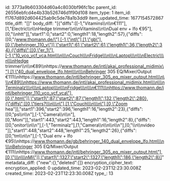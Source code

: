 id: 3773a9b603304d60a4c8030bf96fc1bc
parent_id: 26556ebfcd4e4b33b526746d1f90d108
item_type: 1
item_id: f1767d892d604425ab9c5de78a1b3dd9
item_updated_time: 1677154572867
title_diff: "[]"
body_diff: "[{\"diffs\":[[-1,\"Vitamins\\\n\\\n€111\"],[1,\"Electric\\\n\\\nHedge trimmer\\\n\\\nVitamins\\\n\\\nDual env + lfo €95\"],[0,\"\\\nhtt\"]],\"start1\":0,\"start2\":0,\"length1\":18,\"length2\":57},{\"diffs\":[[0,\"/www.thomann.de/\"],[-1,\"intl\"],[1,\"gb\"],[0,\"/behringer_110_v\"]],\"start1\":61,\"start2\":61,\"length1\":36,\"length2\":34},{\"diffs\":[[0,\"er_1\"],[-1,\"10_vco_vcf_vca.htm\\\n\\\nCouch\\\nFridge\\\n\\\nLaptop\\\n\\\nElectric\\\n\\\nHedge trimmer\\\n\\\n€89\\\nhttps://www.thomann.de/intl/akai_professional_midimix\"],[1,\"40_dual_envelope_lfo.htm\\\n\\\nBehringer 305 EQ/Mixer/Output €111\\\nhttps://www.thomann.de/intl/behringer_305_eq_mixer_output.htm\\\n\\\n€89\\\nhttps://www.thomann.de/intl/akai_professional_midimix.htm\\\n\\\nTerminalz\\\n\\\nLaptop\\\n\\\nFridge\\\n\\\n€111\\\nhttps://www.thomann.de/intl/behringer_110_vco_vcf_vca\"],[0,\".htm\"]],\"start1\":87,\"start2\":87,\"length1\":132,\"length2\":280},{\"diffs\":[[0,\"tiers?\\\n\\\n\"],[1,\"Couch\\\n\\\n\"],[0,\"Zoom hea\"]],\"start1\":396,\"start2\":396,\"length1\":16,\"length2\":23},{\"diffs\":[[0,\"ps\\\n\\\n\"],[-1,\"Camera\\\n\\\n\"],[0,\"Moni\"]],\"start1\":443,\"start2\":443,\"length1\":16,\"length2\":8},{\"diffs\":[[0,\"onitor\\\n\\\n\"],[-1,\"Terminalz\"],[1,\"Camera\\\n\\\n\\\n\\\n\"],[0,\"\\\n\\\nvideo \"]],\"start1\":448,\"start2\":448,\"length1\":25,\"length2\":26},{\"diffs\":[[0,\"tm\\\n\\\n\"],[-1,\"Dual env + lfo €95\\\nhttps://www.thomann.de/gb/behringer_140_dual_envelope_lfo.htm\\\n\\\nBehringer 305 EQ/Mixer/Output €111\\\nhttps://www.thomann.de/intl/behringer_305_eq_mixer_output.htm\"],[0,\"\\\n\\\nMi\"]],\"start1\":1327,\"start2\":1327,\"length1\":186,\"length2\":8}]"
metadata_diff: {"new":{},"deleted":[]}
encryption_cipher_text: 
encryption_applied: 0
updated_time: 2023-02-23T12:23:30.008Z
created_time: 2023-02-23T12:23:30.008Z
type_: 13